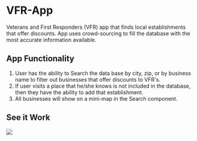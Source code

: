 # VFR-App

Veterans and First Responders (VFR) app that finds local establishments that offer discounts. App uses crowd-sourcing to fill the database with the most accurate information available.

## App Functionality

1. User has the ability to Search the data base by city, zip, or by business name to filter out businesses that offer discounts to VFR's.
2. If user visits a place that he/she knows is not included in the database, then they have the ability to add that establishment.
3. All businesses will show on a mini-map in the Search component.

## See it Work

![](https://www.loom.com/share/f85e2d5192624545b543fa6f378dabfc.gif)
